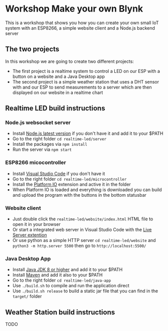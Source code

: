 # Workshop Make your own Blynk
This is a workshop that shows you how you can create your own small IoT system with an ESP8266, a simple website client and a Node.js backend server

## The two projects
In this workshop we are going to create two different projects:
- The first project is a realtime system to control a LED on our ESP with a button on a website and a Java Desktop app
- The second project is a simple weather station that uses a DHT sensor with and our ESP to send measurements to a server which are then displayed on our website in a realtime chart

## Realtime LED build instructions

### Node.js websocket server
- Install [Node.js latest version](https://nodejs.org/en/) if you don't have it and add it to your $PATH
- Go to the right folder `cd realtime-led/server`
- Install the packages via `npm install`
- Run the server via `npm start`

### ESP8266 micocontroller
- Install [Visual Studio Code](https://code.visualstudio.com/) if you don't have it
- Go to the right folder `cd realtime-led/microcontroller`
- Install the [Platform IO](https://platformio.org/) extension and active it in the folder
- When Platform IO is loaded and everything is downloaded you can build and upload the program with the buttons in the bottom statusbar

### Website client
- Just double click the `realtime-led/website/index.html` HTML file to open it in your browser
- Or start a integrated web server in Visual Studio Code with the [Live Server extention](https://marketplace.visualstudio.com/items?itemName=ritwickdey.LiveServer)
- Or use python as a simple HTTP server `cd realtime-led/website` and `python3 -m http.server 5500` then go to `http://localhost:5500/`

### Java Desktop App
- Install [Java JDK 8 or higher](https://adoptium.net/temurin/releases) and add it to your $PATH
- Install [Maven](https://maven.apache.org/download.cgi) and add it also to your $PATH
- Go to the right folder `cd realtime-led/java-app`
- Use `./build.sh` to compile and run the application direct
- Use `./build.sh release` to build a static jar file that you can find in the `target/` folder

## Weather Station build instructions
TODO

